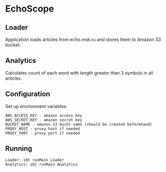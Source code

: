 # EchoScope

## Loader
Application loads articles from echo.msk.ru and stores them to Amazon S3 bucket.

## Analytics
Calculates count of each word with length greater than 3 symbols in all articles.

## Configuration
Set up environment variables:
```
AWS_ACCESS_KEY - amazon access key
AWS_SECRET_KEY - amazon secret key 
BUCKET_NAME - amazon S3 buckt name (should be created beforehand)
PROXY_HOST - proxy host if needed
PROXY_PORT - proxy port if needed
```

## Running
```
Loader: sbt runMain Loader
Analytics: sbt runMain Analytics
```
